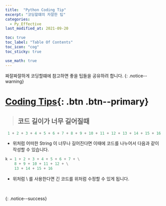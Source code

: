 ```yaml
---
title:  "Python Coding Tip"
excerpt: "코딩할떄의 자잘한 팁"
categories:
  - Py_Effective
last_modified_at: 2021-09-20

toc: true
toc_label: "Table Of Contents"
toc_icon: "cog"
toc_sticky: true

use_math: true
---
```


 짜잘짜잘하게 코딩할떄에 참고하면 좋을 팁들을 공유하려 합니다. 
{: .notice--warning}

# [Coding Tips](#link){: .btn .btn--primary} 

> ## 코드 길이가 너무 길어질때 

```python
 1 + 2 + 3 + 4 + 5 + 6 + 7 + 8 + 9 + 10 + 11 + 12 + 13 + 14 + 15 + 16
```

- 위처럼 어떠한 String 이 너무나 길어진다면 이때에 코드를 나누어서 다음과 같이 작성할 수 있습니다. 

```python
k = 1 + 2 + 3 + 4 + 5 + 6 + 7 + \
    8 + 9 + 10 + 11 + 12 + \
    13 + 14 + 15 + 16 
```

- 위처럼 \ 를 사용한다면 긴 코드를 위처럼 수정할 수 있게 됩니다. 

<br>


{: .notice--success}











